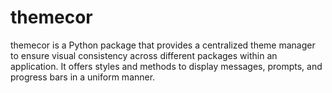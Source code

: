 # themecor
 themecor is a Python package that provides a centralized theme manager to ensure visual consistency across different packages within an application. It offers styles and methods to display messages, prompts, and progress bars in a uniform manner.
